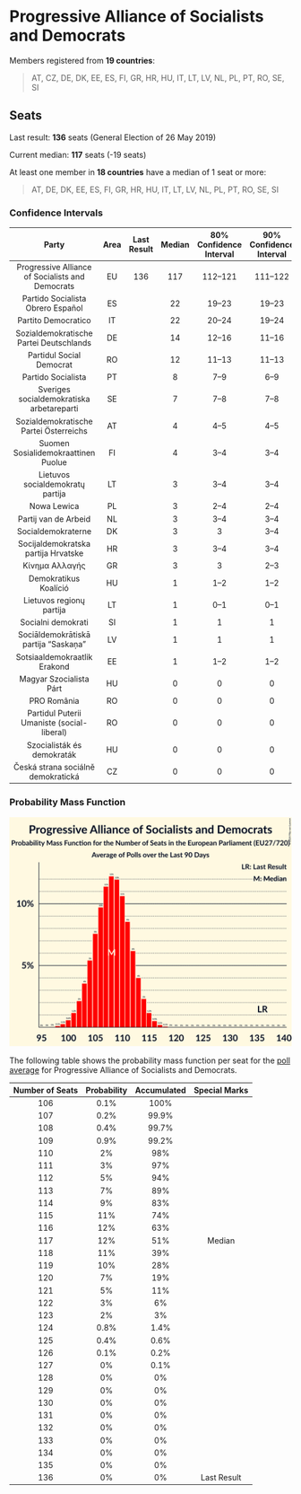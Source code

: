 # Progressive Alliance of Socialists and Democrats

Members registered from **19 countries**:

> AT, CZ, DE, DK, EE, ES, FI, GR, HR, HU, IT, LT, LV, NL, PL, PT, RO, SE, SI

## Seats

Last result: **136** seats (General Election of 26 May 2019)

Current median: **117** seats (-19 seats)

At least one member in **18 countries** have a median of 1 seat or more:

> AT, DE, DK, EE, ES, FI, GR, HR, HU, IT, LT, LV, NL, PL, PT, RO, SE, SI

### Confidence Intervals

| Party | Area | Last Result | Median | 80% Confidence Interval | 90% Confidence Interval | 95% Confidence Interval | 99% Confidence Interval |
|:-----:|:----:|:-----------:|:------:|:-----------------------:|:-----------------------:|:-----------------------:|:-----------------------:|
| Progressive Alliance of Socialists and Democrats | EU | 136 | 117 | 112–121 | 111–122 | 110–123 | 108–125 |
| Partido Socialista Obrero Español | ES | | 22 | 19–23 | 19–23 | 19–24 | 18–25 |
| Partito Democratico | IT | | 22 | 20–24 | 19–24 | 18–24 | 16–25 |
| Sozialdemokratische Partei Deutschlands | DE | | 14 | 12–16 | 11–16 | 11–16 | 11–16 |
| Partidul Social Democrat | RO | | 12 | 11–13 | 11–13 | 11–13 | 11–14 |
| Partido Socialista | PT | | 8 | 7–9 | 6–9 | 6–9 | 6–9 |
| Sveriges socialdemokratiska arbetareparti | SE | | 7 | 7–8 | 7–8 | 7–8 | 6–9 |
| Sozialdemokratische Partei Österreichs | AT | | 4 | 4–5 | 4–5 | 4–5 | 4–5 |
| Suomen Sosialidemokraattinen Puolue | FI | | 4 | 3–4 | 3–4 | 3–4 | 3–4 |
| Lietuvos socialdemokratų partija | LT | | 3 | 3–4 | 3–4 | 3–4 | 3–4 |
| Nowa Lewica | PL | | 3 | 2–4 | 2–4 | 2–4 | 2–5 |
| Partij van de Arbeid | NL | | 3 | 3–4 | 3–4 | 3–4 | 2–4 |
| Socialdemokraterne | DK | | 3 | 3 | 3–4 | 2–4 | 2–4 |
| Socijaldemokratska partija Hrvatske | HR | | 3 | 3–4 | 3–4 | 3–4 | 3–4 |
| Κίνημα Αλλαγής | GR | | 3 | 3 | 2–3 | 2–4 | 2–4 |
| Demokratikus Koalíció | HU | | 1 | 1–2 | 1–2 | 1–2 | 1–2 |
| Lietuvos regionų partija | LT | | 1 | 0–1 | 0–1 | 0–1 | 0–1 |
| Socialni demokrati | SI | | 1 | 1 | 1 | 1 | 0–1 |
| Sociāldemokrātiskā partija “Saskaņa” | LV | | 1 | 1 | 1 | 1 | 1 |
| Sotsiaaldemokraatlik Erakond | EE | | 1 | 1–2 | 1–2 | 1–2 | 1–2 |
| Magyar Szocialista Párt | HU | | 0 | 0 | 0 | 0 | 0 |
| PRO România | RO | | 0 | 0 | 0 | 0 | 0 |
| Partidul Puterii Umaniste (social-liberal) | RO | | 0 | 0 | 0 | 0 | 0 |
| Szocialisták és demokraták | HU | | 0 | 0 | 0 | 0 | 0 |
| Česká strana sociálně demokratická | CZ | | 0 | 0 | 0 | 0 | 0 |

### Probability Mass Function

![Graph with seats probability mass function not yet produced](average-2024-07-31-seats-pmf-progressiveallianceofsocialistsanddemocrats.png "Seats Probability Mass Function")

The following table shows the probability mass function per seat for the [poll average](average-2024-07-31.html) for Progressive Alliance of Socialists and Democrats.

| Number of Seats | Probability | Accumulated | Special Marks |
|:---------------:|:-----------:|:-----------:|:-------------:|
| 106 | 0.1% | 100% |  |
| 107 | 0.2% | 99.9% |  |
| 108 | 0.4% | 99.7% |  |
| 109 | 0.9% | 99.2% |  |
| 110 | 2% | 98% |  |
| 111 | 3% | 97% |  |
| 112 | 5% | 94% |  |
| 113 | 7% | 89% |  |
| 114 | 9% | 83% |  |
| 115 | 11% | 74% |  |
| 116 | 12% | 63% |  |
| 117 | 12% | 51% | Median |
| 118 | 11% | 39% |  |
| 119 | 10% | 28% |  |
| 120 | 7% | 19% |  |
| 121 | 5% | 11% |  |
| 122 | 3% | 6% |  |
| 123 | 2% | 3% |  |
| 124 | 0.8% | 1.4% |  |
| 125 | 0.4% | 0.6% |  |
| 126 | 0.1% | 0.2% |  |
| 127 | 0% | 0.1% |  |
| 128 | 0% | 0% |  |
| 129 | 0% | 0% |  |
| 130 | 0% | 0% |  |
| 131 | 0% | 0% |  |
| 132 | 0% | 0% |  |
| 133 | 0% | 0% |  |
| 134 | 0% | 0% |  |
| 135 | 0% | 0% |  |
| 136 | 0% | 0% | Last Result |


